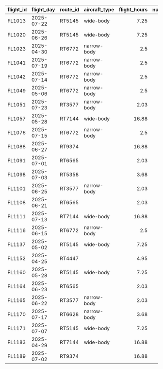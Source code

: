 | flight_id   | flight_day   | route_id   | aircraft_type   |   flight_hours |   num_crew |   avg_rate |   total_hours_logged |   crew_cost | role_mix   | crew_flag   |
|:------------|:-------------|:-----------|:----------------|---------------:|-----------:|-----------:|---------------------:|------------:|:-----------|:------------|
| FL1013      | 2025-07-22   | RT5145     | wide-body       |           7.25 |         20 |     199.9  |                  180 |    35981.1  | 4P / 16A   | False       |
| FL1020      | 2025-06-26   | RT5145     | wide-body       |           7.25 |         11 |     192.61 |                   99 |    19067.9  | 2P / 9A    | False       |
| FL1023      | 2025-04-30   | RT6772     | narrow-body     |           2.5  |          7 |     144.91 |                   28 |     4057.56 | 2P / 5A    | False       |
| FL1041      | 2025-07-19   | RT6772     | narrow-body     |           2.5  |          8 |     138.3  |                   32 |     4425.46 | 2P / 6A    | False       |
| FL1042      | 2025-07-14   | RT6772     | narrow-body     |           2.5  |          7 |     147.79 |                   28 |     4138.06 | 2P / 5A    | False       |
| FL1049      | 2025-05-06   | RT6772     | narrow-body     |           2.5  |          7 |     150.61 |                   28 |     4217.2  | 2P / 5A    | False       |
| FL1051      | 2025-07-23   | RT3577     | narrow-body     |           2.03 |          7 |     151.25 |                   28 |     4234.98 | 2P / 5A    | False       |
| FL1057      | 2025-05-28   | RT7144     | wide-body       |          16.88 |         10 |     198.96 |                  190 |    37802.4  | 2P / 8A    | False       |
| FL1076      | 2025-07-15   | RT6772     | narrow-body     |           2.5  |          7 |     151.1  |                   28 |     4230.77 | 2P / 5A    | False       |
| FL1088      | 2025-06-27   | RT9374     |                 |          16.88 |         10 |     192.62 |                  190 |    36598.2  | 2P / 8A    | False       |
| FL1091      | 2025-07-01   | RT6565     |                 |           2.03 |          7 |     140.68 |                   28 |     3938.95 | 2P / 5A    | False       |
| FL1098      | 2025-07-03   | RT5358     |                 |           3.68 |          7 |     176.23 |                   42 |     7401.5  | 2P / 5A    | False       |
| FL1101      | 2025-06-25   | RT3577     | narrow-body     |           2.03 |          7 |     147.9  |                   28 |     4141.17 | 2P / 5A    | False       |
| FL1108      | 2025-06-21   | RT6565     |                 |           2.03 |          7 |     145.66 |                   28 |     4078.47 | 2P / 5A    | False       |
| FL1111      | 2025-07-13   | RT7144     | wide-body       |          16.88 |         10 |     200.72 |                  190 |    38136    | 2P / 8A    | False       |
| FL1116      | 2025-06-15   | RT6772     | narrow-body     |           2.5  |          7 |     148.44 |                   28 |     4156.2  | 2P / 5A    | False       |
| FL1137      | 2025-05-02   | RT5145     | wide-body       |           7.25 |         11 |     191.35 |                   99 |    18943.2  | 2P / 9A    | False       |
| FL1152      | 2025-04-25   | RT4447     |                 |           4.95 |        nan |     nan    |                  nan |      nan    |            |             |
| FL1160      | 2025-05-28   | RT5145     | wide-body       |           7.25 |         10 |     203.96 |                   90 |    18356.2  | 2P / 8A    | False       |
| FL1164      | 2025-06-23   | RT6565     |                 |           2.03 |          8 |     135.99 |                   32 |     4351.73 | 2P / 6A    | False       |
| FL1165      | 2025-06-22   | RT3577     | narrow-body     |           2.03 |          7 |     146.67 |                   28 |     4106.69 | 2P / 5A    | False       |
| FL1170      | 2025-07-17   | RT6628     | narrow-body     |           3.68 |          7 |     180.77 |                   42 |     7592.34 | 2P / 5A    | False       |
| FL1171      | 2025-07-07   | RT5145     | wide-body       |           7.25 |         10 |     199.01 |                   90 |    17911.3  | 2P / 8A    | False       |
| FL1183      | 2025-04-29   | RT7144     | wide-body       |          16.88 |         11 |     197.42 |                  209 |    41260    | 2P / 9A    | False       |
| FL1189      | 2025-07-02   | RT9374     |                 |          16.88 |         10 |     194.56 |                  190 |    36965.6  | 2P / 8A    | False       |